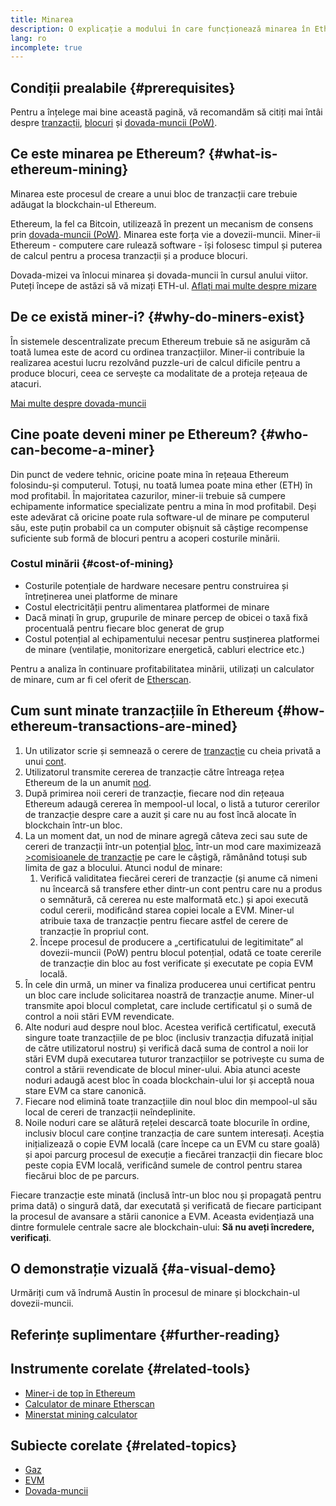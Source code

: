 ```yaml
---
title: Minarea
description: O explicație a modului în care funcționează minarea în Ethereum și modul în care aceasta ajută la menținerea lui Ethereum în securitate și descentralizat.
lang: ro
incomplete: true
---
```


## Condiții prealabile {#prerequisites}

Pentru a înțelege mai bine această pagină, vă recomandăm să citiți mai întâi despre [tranzacții](/developers/docs/transactions/), <a href="/developers/docs/blocks/">blocuri</a> și [dovada-muncii (PoW)](/developers/docs/consensus-mechanisms/pow/).

## Ce este minarea pe Ethereum? {#what-is-ethereum-mining}

Minarea este procesul de creare a unui bloc de tranzacții care trebuie adăugat la blockchain-ul Ethereum.

Ethereum, la fel ca Bitcoin, utilizează în prezent un mecanism de consens prin [dovada-muncii (PoW)](/developers/docs/consensus-mechanisms/pow/). Minarea este forța vie a dovezii-muncii. Miner-ii Ethereum - computere care rulează software - își folosesc timpul și puterea de calcul pentru a procesa tranzacții și a produce blocuri.

<Alert variant="update">
<Emoji text=":wave:" className="text-4xl"/>
<AlertContent>
<AlertDescription>
   Dovada-mizei va înlocui minarea și dovada-muncii în cursul anului viitor. Puteți începe de astăzi să vă mizați ETH-ul. <a href="/staking/">Aflați mai multe despre mizare</a>    
</AlertDescription>
</AlertContent>
</Alert>

## De ce există miner-i? {#why-do-miners-exist}

În sistemele descentralizate precum Ethereum trebuie să ne asigurăm că toată lumea este de acord cu ordinea tranzacțiilor. Miner-ii contribuie la realizarea acestui lucru rezolvând puzzle-uri de calcul dificile pentru a produce blocuri, ceea ce servește ca modalitate de a proteja rețeaua de atacuri.

[Mai multe despre dovada-muncii](/developers/docs/consensus-mechanisms/pow/)

## Cine poate deveni miner pe Ethereum? {#who-can-become-a-miner}

Din punct de vedere tehnic, oricine poate mina în rețeaua Ethereum folosindu-și computerul. Totuși, nu toată lumea poate mina ether (ETH) în mod profitabil. În majoritatea cazurilor, miner-ii trebuie să cumpere echipamente informatice specializate pentru a mina în mod profitabil. Deși este adevărat că oricine poate rula software-ul de minare pe computerul său, este puțin probabil ca un computer obișnuit să câștige recompense suficiente sub formă de blocuri pentru a acoperi costurile minării.

### Costul minării {#cost-of-mining}

- Costurile potențiale de hardware necesare pentru construirea și întreținerea unei platforme de minare
- Costul electricității pentru alimentarea platformei de minare
- Dacă minați în grup, grupurile de minare percep de obicei o taxă fixă procentuală pentru fiecare bloc generat de grup
- Costul potențial al echipamentului necesar pentru susținerea platformei de minare (ventilație, monitorizare energetică, cabluri electrice etc.)

Pentru a analiza în continuare profitabilitatea minării, utilizați un calculator de minare, cum ar fi cel oferit de [Etherscan](https://etherscan.io/ether-mining-calculator).

## Cum sunt minate tranzacțiile în Ethereum {#how-ethereum-transactions-are-mined}

1. Un utilizator scrie și semnează o cerere de [tranzacție](/developers/docs/transactions/) cu cheia privată a unui [cont](/developers/docs/accounts/).
2. Utilizatorul transmite cererea de tranzacție către întreaga rețea Ethereum de la un anumit [nod](/developers/docs/nodes-and-clients/).
3. După primirea noii cereri de tranzacție, fiecare nod din rețeaua Ethereum adaugă cererea în mempool-ul local, o listă a tuturor cererilor de tranzacție despre care a auzit și care nu au fost încă alocate în blockchain într-un bloc.
4. La un moment dat, un nod de minare agregă câteva zeci sau sute de cereri de tranzacții într-un potențial [bloc](/developers/docs/blocks/), într-un mod care maximizează [>comisioanele de tranzacție](/developers/docs/gas/) pe care le câștigă, rămânând totuși sub limita de gaz a blocului. Atunci nodul de minare:
   1. Verifică validitatea fiecărei cereri de tranzacție (și anume că nimeni nu încearcă să transfere ether dintr-un cont pentru care nu a produs o semnătură, că cererea nu este malformată etc.) și apoi execută codul cererii, modificând starea copiei locale a EVM. Miner-ul atribuie taxa de tranzacție pentru fiecare astfel de cerere de tranzacție în propriul cont.
   2. Începe procesul de producere a „certificatului de legitimitate” al dovezii-muncii (PoW) pentru blocul potențial, odată ce toate cererile de tranzacție din bloc au fost verificate și executate pe copia EVM locală.
5. În cele din urmă, un miner va finaliza producerea unui certificat pentru un bloc care include solicitarea noastră de tranzacție anume. Miner-ul transmite apoi blocul completat, care include certificatul și o sumă de control a noii stări EVM revendicate.
6. Alte noduri aud despre noul bloc. Acestea verifică certificatul, execută singure toate tranzacțiile de pe bloc (inclusiv tranzacția difuzată inițial de către utilizatorul nostru) și verifică dacă suma de control a noii lor stări EVM după executarea tuturor tranzacțiilor se potrivește cu suma de control a stării revendicate de blocul miner-ului. Abia atunci aceste noduri adaugă acest bloc în coada blockchain-ului lor și acceptă noua stare EVM ca stare canonică.
7. Fiecare nod elimină toate tranzacțiile din noul bloc din mempool-ul său local de cereri de tranzacții neîndeplinite.
8. Noile noduri care se alătură rețelei descarcă toate blocurile în ordine, inclusiv blocul care conține tranzacția de care suntem interesați. Aceștia inițializează o copie EVM locală (care începe ca un EVM cu stare goală) și apoi parcurg procesul de execuție a fiecărei tranzacții din fiecare bloc peste copia EVM locală, verificând sumele de control pentru starea fiecărui bloc de pe parcurs.

Fiecare tranzacție este minată (inclusă într-un bloc nou și propagată pentru prima dată) o singură dată, dar executată și verificată de fiecare participant la procesul de avansare a stării canonice a EVM. Aceasta evidențiază una dintre formulele centrale sacre ale blockchain-ului: **Să nu aveți încredere, verificați**.

## O demonstrație vizuală {#a-visual-demo}

Urmăriți cum vă îndrumă Austin în procesul de minare și blockchain-ul dovezii-muncii.

<YouTube id="zcX7OJ-L8XQ" />

## Referințe suplimentare {#further-reading}

## Instrumente corelate {#related-tools}

- [Miner-i de top în Ethereum](https://etherscan.io/stat/miner?range=7&blocktype=blocks)
- [Calculator de minare Etherscan](https://etherscan.io/ether-mining-calculator)
- [Minerstat mining calculator](https://minerstat.com/coin/ETH)

## Subiecte corelate {#related-topics}

- [Gaz](/developers/docs/gas/)
- [EVM](/developers/docs/evm/)
- [Dovada-muncii](/developers/docs/consensus-mechanisms/pow/)
